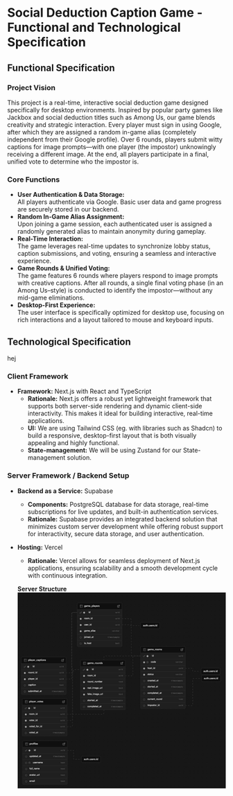 # Social Deduction Caption Game - Functional and Technological Specification

## Functional Specification

### Project Vision
This project is a real-time, interactive social deduction game designed specifically for desktop environments. Inspired by popular party games like Jackbox and social deduction titles such as Among Us, our game blends creativity and strategic interaction. Every player must sign in using Google, after which they are assigned a random in-game alias (completely independent from their Google profile). Over 6 rounds, players submit witty captions for image prompts—with one player (the impostor) unknowingly receiving a different image. At the end, all players participate in a final, unified vote to determine who the impostor is.

### Core Functions
- **User Authentication & Data Storage:**  
  All players authenticate via Google. Basic user data and game progress are securely stored in our backend.
- **Random In-Game Alias Assignment:**  
  Upon joining a game session, each authenticated user is assigned a randomly generated alias to maintain anonymity during gameplay.
- **Real-Time Interaction:**  
  The game leverages real-time updates to synchronize lobby status, caption submissions, and voting, ensuring a seamless and interactive experience.
- **Game Rounds & Unified Voting:**  
  The game features 6 rounds where players respond to image prompts with creative captions. After all rounds, a single final voting phase (in an Among Us–style) is conducted to identify the impostor—without any mid-game eliminations.
- **Desktop-First Experience:**  
  The user interface is specifically optimized for desktop use, focusing on rich interactions and a layout tailored to mouse and keyboard inputs.

## Technological Specification
hej
### Client Framework
- **Framework:** Next.js with React and TypeScript  
  - **Rationale:** Next.js offers a robust yet lightweight framework that supports both server-side rendering and dynamic client-side interactivity. This makes it ideal for building interactive, real-time applications.
  - **UI:** We are using Tailwind CSS (eg. with libraries such as Shadcn) to build a responsive, desktop-first layout that is both visually appealing and highly functional.
  - **State-management:** We will be using Zustand for our State-management solution. 

### Server Framework / Backend Setup
- **Backend as a Service:** Supabase  
  - **Components:** PostgreSQL database for data storage, real-time subscriptions for live updates, and built-in authentication services.
  - **Rationale:** Supabase provides an integrated backend solution that minimizes custom server development while offering robust support for interactivity, secure data storage, and user authentication.
- **Hosting:** Vercel  
  - **Rationale:** Vercel allows for seamless deployment of Next.js applications, ensuring scalability and a smooth development cycle with continuous integration.

  **Server Structure**
  ![Server structure](./serverStructure.jpg)
